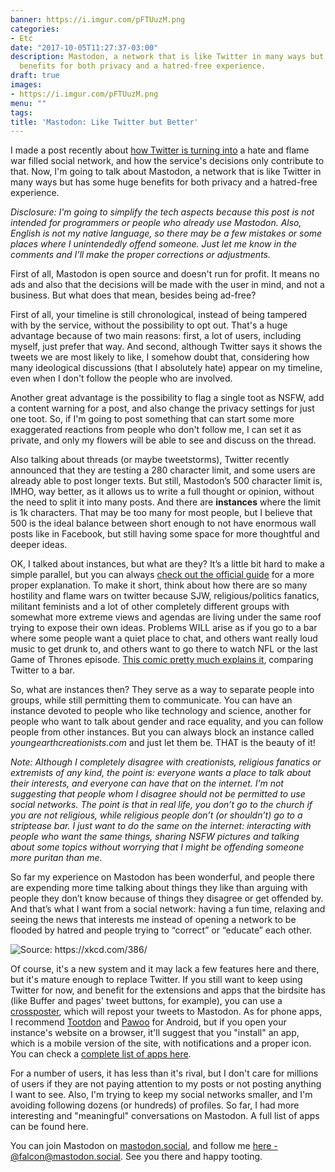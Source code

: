 ```yaml
---
banner: https://i.imgur.com/pFTUuzM.png
categories:
- Etc
date: "2017-10-05T11:27:37-03:00"
description: Mastodon, a network that is like Twitter in many ways but has some huge
  benefits for both privacy and a hatred-free experience.
draft: true
images:
- https://i.imgur.com/pFTUuzM.png
menu: ""
tags:
title: 'Mastodon: Like Twitter but Better'
---
```


I made a post recently about [how Twitter is turning into](/post/why-im-leaving-twitter/) a hate and flame war filled social network, and how the service's decisions only contribute to that. Now, I'm going to talk about Mastodon, a network that is like Twitter in many ways but has some huge benefits for both privacy and a hatred-free experience.

<!--more-->

_Disclosure: I'm going to simplify the tech aspects because this post is not intended for programmers or people who already use Mastodon. Also, English is not my native language, so there may be a few mistakes or some places where I unintendedly offend someone. Just let me know in the comments and I’ll make the proper corrections or adjustments._

First of all, Mastodon is open source and doesn't run for profit. It means no ads and also that the decisions will be made with the user in mind, and not a business. But what does that mean, besides being ad-free?

First of all, your timeline is still chronological, instead of being tampered with by the service, without the possibility to opt out. That's a huge advantage because of two main reasons: first, a lot of users, including myself, just prefer that way. And second, although Twitter says it shows the tweets we are most likely to like, I somehow doubt that, considering how many ideological discussions (that I absolutely hate) appear on my timeline, even when I don't follow the people who are involved.

Another great advantage is the possibility to flag a single toot as NSFW, add a content warning for a post, and also change the privacy settings for just one toot. So, if I'm going to post something that can start some more exaggerated reactions from people who don't follow me, I can set it as private, and only my flowers will be able to see and discuss on the thread.

Also talking about threads (or maybe tweetstorms), Twitter recently announced that they are testing a 280 character limit, and some users are already able to post longer texts. But still, Mastodon’s 500 character limit is, IMHO, way better, as it allows us to write a full thought or opinion, without the need to split it into many posts. And there are __instances__ where the limit is 1k characters. That may be too many for most people, but I believe that 500 is the ideal balance between short enough to not have enormous wall posts like in Facebook, but still having some space for more thoughtful and deeper ideas.

OK, I talked about instances, but what are they? It’s a little bit hard to make a simple parallel, but you can always [check out the official guide](https://github.com/tootsuite/documentation/blob/master/Using-Mastodon/User-guide.md#decentralization-and-federation) for a more proper explanation. To make it short, think about how there are so many hostility and flame wars on twitter because SJW, religious/politics fanatics, militant feminists and a lot of other completely different groups with somewhat more extreme views and agendas are living under the same roof trying to expose their own ideas. Problems WILL arise as if you go to a bar where some people want a quiet place to chat, and others want really loud music to get drunk to, and others want to go there to watch NFL or the last Game of Thrones episode. [This comic pretty much explains it](https://www.theguardian.com/technology/picture/2016/mar/10/comic-long-slow-death-of-twitter), comparing Twitter to a bar.

So, what are instances then? They serve as a way to separate people into groups, while still permitting them to communicate. You can have an instance devoted to people who like technology and science, another for people who want to talk about gender and race equality, and you can follow people from other instances. But you can always block an instance called _youngearthcreationists.com_ and just let them be. THAT is the beauty of it!

_Note: Although I completely disagree with creationists, religious fanatics or extremists of any kind, the point is: everyone wants a place to talk about their interests, and everyone can have that on the internet. I’m not suggesting that people whom I disagree should not be permitted to use social networks. The point is that in real life, you don’t go to the church if you are not religious, while religious people don’t (or shouldn’t) go to a striptease bar. I just want to do the same on the internet: interacting with people who want the same things, sharing NSFW pictures and talking about some topics without worrying that I might be offending someone more puritan than me._

So far my experience on Mastodon has been wonderful, and people there are expending more time talking about things they like than arguing with people they don’t know because of things they disagree or get offended by. And that’s what I want from a social network: having a fun time, relaxing and seeing the news that interests me instead of opening a network to be flooded by hatred and people trying to “correct” or “educate” each other.

<img src="https://i.imgur.com/kfzRKOA.png" class="img-medium" alt="Source: https://xkcd.com/386/">

Of course, it's a new system and it may lack a few features here and there, but it's mature enough to replace Twitter. If you still want to keep using Twitter for now, and benefit for the extensions and apps that the birdsite has (like Buffer and pages' tweet buttons, for example), you can use a [crossposter](https://mastodon-twitter-poster.herokuapp.com), which will repost your tweets to Mastodon. As for phone apps, I recommend [Tootdon](https://play.google.com/store/apps/details?id=club.tootdon.app) and [Pawoo](https://play.google.com/store/apps/details?id=jp.pxv.pawoo) for Android, but if you open your instance's website on a browser, it'll suggest that you "install" an app, which is a mobile version of the site, with notifications and a proper icon. You can check a [complete list of apps here](https://github.com/tootsuite/documentation/blob/master/Using-Mastodon/Apps.md).

For a number of users, it has less than it's rival, but I don't care for millions of users if they are not paying attention to my posts or not posting anything I want to see. Also, I'm trying to keep my social networks smaller, and I'm avoiding following dozens (or hundreds) of profiles. So far, I had more interesting and "meaningful" conversations on Mastodon. A full list of apps can be found here.

You can join Mastodon on [mastodon.social](https://mastodon.social/about/), and follow me [here - @falcon@mastodon.social](https://mastodon.social/@falcon). See you there and happy tooting.